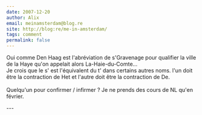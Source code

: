 ```yaml
---
date: 2007-12-20
author: Alix
email: meinamsterdam@blog.re
site: http://blog:re/me-in-amsterdam/
tags: comment
permalink: false
---
```


<p>
Oui comme Den Haag est l'abréviation de s'Gravenage pour qualifier la ville de la Haye qu'on appelait alors La-Haie-du-Comte...<br/>
Je crois que le s' est l'équivalent du t' dans certains autres noms. l'un doit être la contraction de Het et l'autre doit être la contraction de De.
<br/><br/>
Quelqu'un pour confirmer / infirmer ? Je ne prends des cours de NL qu'en février.
</p>
---